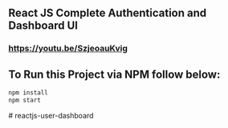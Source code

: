 ## React JS Complete Authentication and Dashboard UI
### https://youtu.be/SzjeoauKvig

## To Run this Project via NPM follow below:

```bash
npm install
npm start
```

#   r e a c t j s - u s e r - d a s h b o a r d  
 